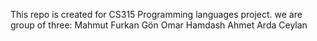 This repo is created for CS315 Programming languages project.
we are group of three:
Mahmut Furkan Gön
Omar Hamdash
Ahmet Arda Ceylan 